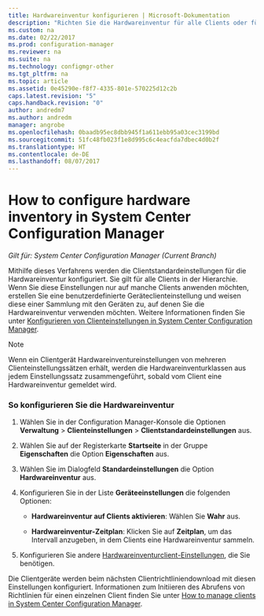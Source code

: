 ```yaml
---
title: Hardwareinventur konfigurieren | Microsoft-Dokumentation
description: "Richten Sie die Hardwareinventur für alle Clients oder für eine Sammlung in System Center Configuration Manager ein."
ms.custom: na
ms.date: 02/22/2017
ms.prod: configuration-manager
ms.reviewer: na
ms.suite: na
ms.technology: configmgr-other
ms.tgt_pltfrm: na
ms.topic: article
ms.assetid: 0e45290e-f8f7-4335-801e-570225d12c2b
caps.latest.revision: "5"
caps.handback.revision: "0"
author: andredm7
ms.author: andredm
manager: angrobe
ms.openlocfilehash: 0baadb95ec8dbb945f1a611ebb95a03cec3199bd
ms.sourcegitcommit: 51fc48fb023f1e8d995c6c4eacfda7dbec4d0b2f
ms.translationtype: HT
ms.contentlocale: de-DE
ms.lasthandoff: 08/07/2017
---
```

# <a name="how-to-configure-hardware-inventory-in-system-center-configuration-manager"></a>How to configure hardware inventory in System Center Configuration Manager

*Gilt für: System Center Configuration Manager (Current Branch)*

Mithilfe dieses Verfahrens werden die Clientstandardeinstellungen für die Hardwareinventur konfiguriert. Sie gilt für alle Clients in der Hierarchie. Wenn Sie diese Einstellungen nur auf manche Clients anwenden möchten, erstellen Sie eine benutzerdefinierte Geräteclienteinstellung und weisen diese einer Sammlung mit den Geräten zu, auf denen Sie die Hardwareinventur verwenden möchten. Weitere Informationen finden Sie unter [Konfigurieren von Clienteinstellungen in System Center Configuration Manager](../../../../core/clients/deploy/configure-client-settings.md).  

> [!NOTE]  
>  Wenn ein Clientgerät Hardwareinventureinstellungen von mehreren Clienteinstellungssätzen erhält, werden die Hardwareinventurklassen aus jedem Einstellungssatz zusammengeführt, sobald vom Client eine Hardwareinventur gemeldet wird.  

### <a name="to-configure-hardware-inventory"></a>So konfigurieren Sie die Hardwareinventur  

1.  Wählen Sie in der Configuration Manager-Konsole die Optionen **Verwaltung** > **Clienteinstellungen** > **Clientstandardeinstellungen** aus.  

4.  Wählen Sie auf der Registerkarte **Startseite** in der Gruppe **Eigenschaften** die Option **Eigenschaften** aus.  

5.  Wählen Sie im Dialogfeld **Standardeinstellungen** die Option **Hardwareinventur** aus.  

6.  Konfigurieren Sie in der Liste **Geräteeinstellungen** die folgenden Optionen:  

    -   **Hardwareinventur auf Clients aktivieren**: Wählen Sie **Wahr** aus.  

    -   **Hardwareinventur-Zeitplan**: Klicken Sie auf **Zeitplan**, um das Intervall anzugeben, in dem Clients eine Hardwareinventur sammeln.  

7.  Konfigurieren Sie andere [Hardwareinventurclient-Einstellungen](../../../../core/clients/deploy/about-client-settings.md#hardware-inventory), die Sie benötigen.  

Die Clientgeräte werden beim nächsten Clientrichtliniendownload mit diesen Einstellungen konfiguriert. Informationen zum Initiieren des Abrufens von Richtlinien für einen einzelnen Client finden Sie unter [How to manage clients in System Center Configuration Manager](../../../../core/clients/manage/manage-clients.md).  
